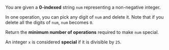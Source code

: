 You are given a **0-indexed** string `num` representing a non-negative integer.

In one operation, you can pick any digit of `num` and delete it. Note that if you delete all the digits of `num`, `num` becomes `0`.

Return the **minimum number of operations** required to make `num` special.

An integer `x` is considered **special** if it is divisible by `25`.